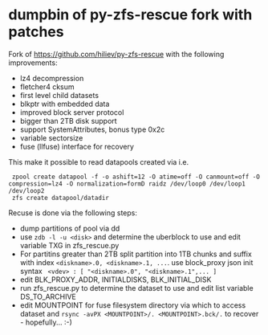 # dumpbin of py-zfs-rescue fork with patches

Fork of https://github.com/hiliev/py-zfs-rescue with the following improvements:

 * lz4 decompression
 * fletcher4 cksum
 * first level child datasets
 * blkptr with embedded data
 * improved block server protocol
 * bigger than 2TB disk support
 * support SystemAttributes, bonus type 0x2c
 * variable sectorsize
 * fuse (llfuse) interface for recovery

This make it possible to read datapools created via i.e.

     zpool create datapool -f -o ashift=12 -O atime=off -O canmount=off -O compression=lz4 -O normalization=formD raidz /dev/loop0 /dev/loop1 /dev/loop2
     zfs create datapool/datadir


Recuse is done via the following steps:
 * dump partitions of pool via dd 
 * use `zdb -l -u <disk>` and determine the uberblock to use and edit variable TXG in zfs_rescue.py 
 * For partitins greater than 2TB split partition into 1TB chunks and suffix with index `<diskname>.0, <diskname>.1, ...`. use block_proxy json init syntax ` <vdev> : [ "<diskname>.0", "<diskname>.1",... ]`
 * edit BLK_PROXY_ADDR, INITIALDISKS, BLK_INITIAL_DISK
 * run zfs_rescue.py to determine the dataset to use and edit list variable DS_TO_ARCHIVE
 * edit MOUNTPOINT for fuse filesystem directory via which to access dataset and `rsync -avPX <MOUNTPOINT>/. <MOUNTPOINT>.bck/.` to recover - hopefully... :-)
 
 
